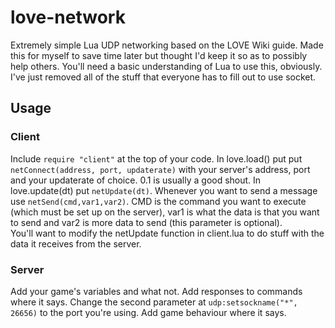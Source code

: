 # love-network
Extremely simple Lua UDP networking based on the LOVE Wiki guide. Made this for myself to save time later but thought I'd keep it so as to possibly help others. You'll need a basic understanding of Lua to use this, obviously. I've just removed all of the stuff that everyone has to fill out to use socket.
## Usage
### Client
Include `require "client"` at the top of your code. In love.load() put put `netConnect(address, port, updaterate)` with your server's address, port and your updaterate of choice. 0.1 is usually a good shout. In love.update(dt) put `netUpdate(dt)`. Whenever you want to send a message use `netSend(cmd,var1,var2)`. CMD is the command you want to execute (which must be set up on the server), var1 is what the data is that you want to send and var2 is more data to send (this parameter is optional).<br>You'll want to modify the netUpdate function in client.lua to do stuff with the data it receives from the server.
### Server
Add your game's variables and what not. Add responses to commands where it says. Change the second parameter at `udp:setsockname("*", 26656)` to the port you're using. Add game behaviour where it says.

